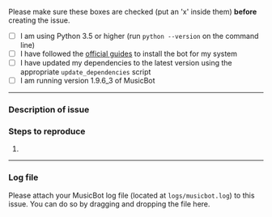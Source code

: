Please make sure these boxes are checked (put an 'x' inside them) **before** creating the issue.

- [ ] I am using Python 3.5 or higher (run `python --version` on the command line)
- [ ] I have followed the [official guides](https://github.com/Just-Some-Bots/MusicBot/wiki) to install the bot for my system
- [ ] I have updated my dependencies to the latest version using the appropriate `update_dependencies` script
- [ ] I am running version 1.9.6_3 of MusicBot

----

### Description of issue



### Steps to reproduce

1. 

----

### Log file
Please attach your MusicBot log file (located at `logs/musicbot.log`) to this issue. You can do so by dragging and dropping the file here.

